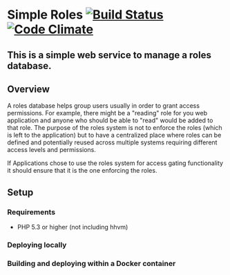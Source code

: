 Simple Roles [![Build Status](https://travis-ci.org/bradbonkoski/simpleRoles.svg?branch=master)](https://travis-ci.org/bradbonkoski/simpleRoles) [![Code Climate](https://codeclimate.com/github/bradbonkoski/simpleRoles/badges/gpa.svg)](https://codeclimate.com/github/bradbonkoski/simpleRoles)
===================
## This is a simple web service to manage a roles database.  

## Overview
A roles database helps group users usually in order to grant access permissions.  For example, there might be a "reading" role for you web application and anyone who should be able to "read" would be added to that role.  The purpose of the roles system is not to enforce the roles (which is left to the application) but to have a centralized place where roles can be defined and potentially reused across multiple systems requiring different access levels and permissions.

If Applications chose to use the roles system for access gating functionality it should ensure that it is the one enforcing the roles.

## Setup

### Requirements
- PHP 5.3 or higher (not including hhvm)

### Deploying locally

### Building and deploying within a Docker container
